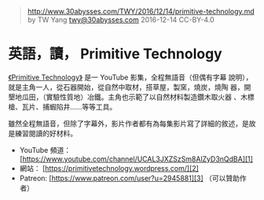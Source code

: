 ﻿> http://www.30abysses.com/TWY/2016/12/14/primitive-technology.md
> by TW Yang <twy@30abysses.com> 2016-12-14 CC-BY-4.0

# 英語，讀， Primitive Technology

[《Primitive Technology》][1] 是一 YouTube  影集，全程無語音（但偶有字幕
說明），就是主角一人，從石器開始，從自然中取材，搭草屋，製窯，燒炭，燒陶
器，開墾地瓜田，（實驗性質地）冶鐵。主角也示範了以自然材料製造鑽木取火器
、木標槍、瓦片、捕蝦陷井……等等工具。

雖然全程無語音，但除了字幕外，影片作者都有為每集影片寫了詳細的敘述，是故
是練習閱讀的好材料。

* YouTube  頻道：
  [https://www.youtube.com/channel/UCAL3JXZSzSm8AlZyD3nQdBA][1]
* 網站： [https://primitivetechnology.wordpress.com/][2]
* Patreon: [https://www.patreon.com/user?u=2945881][3]  （可以贊助作者）

[1]: https://www.youtube.com/channel/UCAL3JXZSzSm8AlZyD3nQdBA
[2]: https://primitivetechnology.wordpress.com/
[3]: https://www.patreon.com/user?u=2945881
